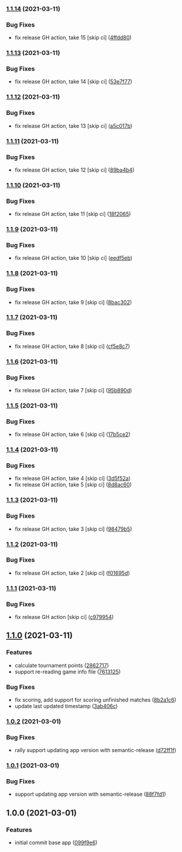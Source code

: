### [1.1.14](https://github.com/markwoon/NationsTournamentTool/compare/v1.1.13...v1.1.14) (2021-03-11)


### Bug Fixes

* fix release GH action, take 15 [skip ci] ([4ffdd80](https://github.com/markwoon/NationsTournamentTool/commit/4ffdd8085d0cc0280d38a20cf7fe063b3c190b34))

### [1.1.13](https://github.com/markwoon/NationsTournamentTool/compare/v1.1.12...v1.1.13) (2021-03-11)


### Bug Fixes

* fix release GH action, take 14 [skip ci] ([53e7f77](https://github.com/markwoon/NationsTournamentTool/commit/53e7f7709609add95ba4146fdb96fdeab5f9feda))

### [1.1.12](https://github.com/markwoon/NationsTournamentTool/compare/v1.1.11...v1.1.12) (2021-03-11)


### Bug Fixes

* fix release GH action, take 13 [skip ci] ([a5c017b](https://github.com/markwoon/NationsTournamentTool/commit/a5c017baa12ee2a67d01bd4e2ccf36afe77fcc7e))

### [1.1.11](https://github.com/markwoon/NationsTournamentTool/compare/v1.1.10...v1.1.11) (2021-03-11)


### Bug Fixes

* fix release GH action, take 12 [skip ci] ([89ba4b4](https://github.com/markwoon/NationsTournamentTool/commit/89ba4b4a293f9af8709d637f7e262ee8c633a6b1))

### [1.1.10](https://github.com/markwoon/NationsTournamentTool/compare/v1.1.9...v1.1.10) (2021-03-11)


### Bug Fixes

* fix release GH action, take 11 [skip ci] ([18f2065](https://github.com/markwoon/NationsTournamentTool/commit/18f2065203165cbab14c86caf13109232b52168f))

### [1.1.9](https://github.com/markwoon/NationsTournamentTool/compare/v1.1.8...v1.1.9) (2021-03-11)


### Bug Fixes

* fix release GH action, take 10 [skip ci] ([eedf5eb](https://github.com/markwoon/NationsTournamentTool/commit/eedf5eb1bff8146352e28550bdf2eeb78854c40e))

### [1.1.8](https://github.com/markwoon/NationsTournamentTool/compare/v1.1.7...v1.1.8) (2021-03-11)


### Bug Fixes

* fix release GH action, take 9 [skip ci] ([8bac302](https://github.com/markwoon/NationsTournamentTool/commit/8bac302f7832ff95b12a2ddbbf6699912732690a))

### [1.1.7](https://github.com/markwoon/NationsTournamentTool/compare/v1.1.6...v1.1.7) (2021-03-11)


### Bug Fixes

* fix release GH action, take 8 [skip ci] ([cf5e8c7](https://github.com/markwoon/NationsTournamentTool/commit/cf5e8c7c3b453f4c5e1ce8b21a9a5ca29eacc476))

### [1.1.6](https://github.com/markwoon/NationsTournamentTool/compare/v1.1.5...v1.1.6) (2021-03-11)


### Bug Fixes

* fix release GH action, take 7 [skip ci] ([95b890d](https://github.com/markwoon/NationsTournamentTool/commit/95b890d017dc0fc202dbc67e45f2268529744939))

### [1.1.5](https://github.com/markwoon/NationsTournamentTool/compare/v1.1.4...v1.1.5) (2021-03-11)


### Bug Fixes

* fix release GH action, take 6 [skip ci] ([17b5ce2](https://github.com/markwoon/NationsTournamentTool/commit/17b5ce2f50edba8d47293ca2c05b48c6725883fe))

### [1.1.4](https://github.com/markwoon/NationsTournamentTool/compare/v1.1.3...v1.1.4) (2021-03-11)


### Bug Fixes

* fix release GH action, take 4 [skip ci] ([3d5f52a](https://github.com/markwoon/NationsTournamentTool/commit/3d5f52a8f75f8ac272361114ffb9ab8e7748af22))
* fix release GH action, take 5 [skip ci] ([8d8ac60](https://github.com/markwoon/NationsTournamentTool/commit/8d8ac60c6adbe6df78fd9f9196a00940c8d87f55))

### [1.1.3](https://github.com/markwoon/NationsTournamentTool/compare/v1.1.2...v1.1.3) (2021-03-11)


### Bug Fixes

* fix release GH action, take 3 [skip ci] ([98479b5](https://github.com/markwoon/NationsTournamentTool/commit/98479b5ffdcee205ad92f7b88ce94c1d3a09d123))

### [1.1.2](https://github.com/markwoon/NationsTournamentTool/compare/v1.1.1...v1.1.2) (2021-03-11)


### Bug Fixes

* fix release GH action, take 2 [skip ci] ([f01695d](https://github.com/markwoon/NationsTournamentTool/commit/f01695d5d1a5baa1e01ae7a1ebb44006275b0490))

### [1.1.1](https://github.com/markwoon/NationsTournamentTool/compare/v1.1.0...v1.1.1) (2021-03-11)


### Bug Fixes

* fix release GH action [skip ci] ([c979954](https://github.com/markwoon/NationsTournamentTool/commit/c97995431d5accb6512af10145715cf664cf95b9))

## [1.1.0](https://github.com/markwoon/NationsTournamentTool/compare/v1.0.2...v1.1.0) (2021-03-11)


### Features

* calculate tournament points ([2862717](https://github.com/markwoon/NationsTournamentTool/commit/28627171e189761b70dc4be2571c8dd0160b7da2))
* support re-reading game info file ([7613125](https://github.com/markwoon/NationsTournamentTool/commit/7613125dd2a439a59a16ab15f5611a288a47ccbd))


### Bug Fixes

* fix scoring, add support for scoring unfinished matches ([8b2a1c6](https://github.com/markwoon/NationsTournamentTool/commit/8b2a1c60e0003643d04720e917914393cda89de7))
* update last updated timestamp ([3ab406c](https://github.com/markwoon/NationsTournamentTool/commit/3ab406cd71ff76706943471715df955bfa2df982))

### [1.0.2](https://github.com/markwoon/NationsTournamentTool/compare/v1.0.1...v1.0.2) (2021-03-01)


### Bug Fixes

* rally support updating app version with semantic-release ([d72ff1f](https://github.com/markwoon/NationsTournamentTool/commit/d72ff1fbcd25be01cbf7982577323cf1e3585d6b))

### [1.0.1](https://github.com/markwoon/NationsTournamentTool/compare/v1.0.0...v1.0.1) (2021-03-01)


### Bug Fixes

* support updating app version with semantic-release ([88f7fd1](https://github.com/markwoon/NationsTournamentTool/commit/88f7fd1b3caba429697b35b36d286d31a3483998))

## 1.0.0 (2021-03-01)


### Features

* initial commit base app ([099f9e6](https://github.com/markwoon/NationsTournamentTool/commit/099f9e6eb392ae157e4fbf5f2e0a03c412efa81f))
